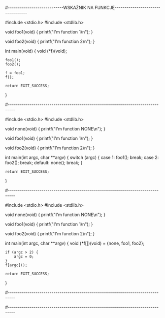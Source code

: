 #----------------------------WSKAŹNIK NA FUNKCJĘ----------------------------------

#include <stdio.h>
#include <stdlib.h>

void foo1(void) {
    printf("I'm function 1\n");
}

void foo2(void) {
    printf("I'm function 2\n");
}

int main(void) {
    void (*f)(void);
    
    foo1();
    foo2();
    
    f = foo1;
    f();
    
    return EXIT_SUCCESS;
}

#---------------------------------------------------------------------------------

#include <stdio.h>
#include <stdlib.h>

void none(void) {
    printf("I'm function NONE\n");
}

void foo1(void) {
    printf("I'm function 1\n");
}

void foo2(void) {
    printf("I'm function 2\n");
}

int main(int argc, char **argv) {
    switch (argc) {
        case 1:
            foo1();
            break;
        case 2:
            foo2();
            break;
        default:
            none();
            break;
    }
    
    return EXIT_SUCCESS;
}

#---------------------------------------------------------------------------------

#include <stdio.h>
#include <stdlib.h>

void none(void) {
    printf("I'm function NONE\n");
}

void foo1(void) {
    printf("I'm function 1\n");
}

void foo2(void) {
    printf("I'm function 2\n");
}

int main(int argc, char **argv) {
    void (*f[])(void) = {none, foo1, foo2};
    
    if (argc > 2) {
        argc = 0;
    }
    f[argc]();
    
    return EXIT_SUCCESS;
}

#---------------------------------------------------------------------------------



#---------------------------------------------------------------------------------